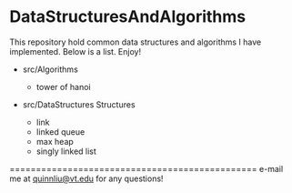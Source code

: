DataStructuresAndAlgorithms
===========================

This repository hold common data structures and algorithms I have implemented. Below is a list. Enjoy!

- src/Algorithms
    + tower of hanoi

- src/DataStructures Structures
    + link
    + linked queue
    + max heap
    + singly linked list

===============================================
e-mail me at quinnliu@vt.edu for any questions!